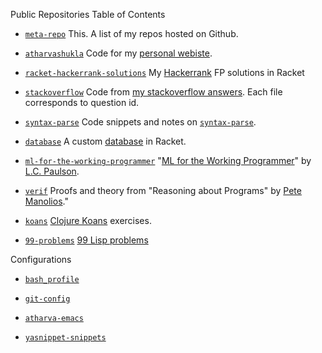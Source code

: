 Public Repositories 
Table of Contents

- [`meta-repo`](https://github.com/atharvashukla/meta-repo)
  This. A list of my repos hosted on Github.

- [`atharvashukla`](https://github.com/atharvashukla/atharvashukla)
  Code for my [personal webiste](https://atharvashukla.com/).

- [`racket-hackerrank-solutions`](https://github.com/atharvashukla/racket-hackerrank-solutions)
  My [Hackerrank](https://www.hackerrank.com/atharvashukla) FP solutions in Racket

- [`stackoverflow`](https://github.com/atharvashukla/stackoverflow)
  Code from [my stackoverflow answers](https://stackoverflow.com/users/8942807/atharva-shukla?tab=answers).
  Each file corresponds to question id.

- [`syntax-parse`](https://github.com/atharvashukla/syntax-parse)
  Code snippets and notes on [`syntax-parse`](https://docs.racket-lang.org/syntax/stxparse.html).

- [`database`](https://github.com/atharvashukla/database)
  A custom [database](https://htdp.org/2019-02-24/part_four.html#%28part._db._sec~3aproj-db%29) in Racket.
  
- [`ml-for-the-working-programmer`](https://github.com/atharvashukla/ml-for-the-working-programmer)
  "[ML for the Working Programmer](https://www.cl.cam.ac.uk/~lp15/MLbook/)" by [L.C. Paulson](https://www.cl.cam.ac.uk/~lp15/).

- [`verif`](https://github.com/atharvashukla/verif)
  Proofs and theory from "Reasoning about Programs" by [Pete Manolios](http://www.ccs.neu.edu/~pete/)."

- [`koans`](https://github.com/atharvashukla/koans)
  [Clojure Koans](http://clojurekoans.com) exercises.

- [`99-problems`](https://github.com/atharvashukla/99-problems) [99 Lisp problems](http://www.ic.unicamp.br/~meidanis/courses/mc336/2006s2/funcional/L-99_Ninety-Nine_Lisp_Problems.html)

Configurations

- [`bash_profile`](https://github.com/atharvashukla/bash_profile)

- [`git-config`](https://github.com/atharvashukla/git-config)

- [`atharva-emacs`](https://github.com/atharvashukla/atharva-emacs)

- [`yasnippet-snippets`](https://github.com/atharvashukla/yasnippet-snippets)
